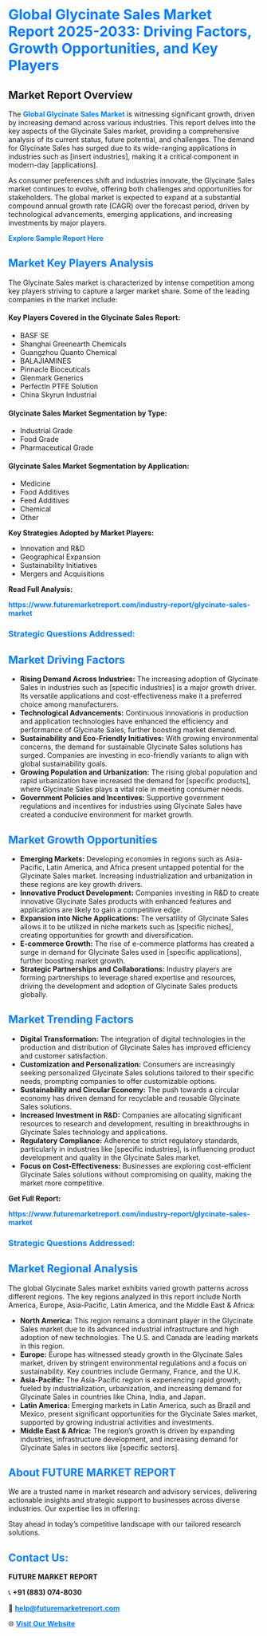 <h1 style="color: #007BFF;">Global Glycinate Sales Market Report 2025-2033: Driving Factors, Growth Opportunities, and Key Players</h1>

<section id="overview">
<h2>Market Report Overview</h2>
<p>The <a href="https://www.futuremarketreport.com/industry-report/glycinate-sales-market" style="color: #007BFF; text-decoration: none;"><strong>Global Glycinate Sales Market</strong></a> is witnessing significant growth, driven by increasing demand across various industries. This report delves into the key aspects of the Glycinate Sales market, providing a comprehensive analysis of its current status, future potential, and challenges. The demand for Glycinate Sales has surged due to its wide-ranging applications in industries such as [insert industries], making it a critical component in modern-day [applications].</p>
<p>As consumer preferences shift and industries innovate, the Glycinate Sales market continues to evolve, offering both challenges and opportunities for stakeholders. The global market is expected to expand at a substantial compound annual growth rate (CAGR) over the forecast period, driven by technological advancements, emerging applications, and increasing investments by major players.</p>
</section>

<section id="overview">
<p><a href="https://www.futuremarketreport.com/request-sample/reportId=104067" style="color: #007BFF; text-decoration: none;"><strong>Explore Sample Report Here</strong></a></p>
</section>

<section id="key-players">
<h2 style="color: #007BFF;">Market Key Players Analysis</h2>
<p>The Glycinate Sales market is characterized by intense competition among key players striving to capture a larger market share. Some of the leading companies in the market include:</p>
<h4>Key Players Covered in the Glycinate Sales Report:</h4>
<ul><li>BASF SE</li><li>Shanghai Greenearth Chemicals</li><li>Guangzhou Quanto Chemical</li><li>BALAJIAMINES</li><li>Pinnacle Bioceuticals</li><li>Glenmark Generics</li><li>PerfectIn PTFE Solution</li><li>China Skyrun Industrial</li></ul>
<h4>Glycinate Sales Market Segmentation by Type:</h4>
<ul><li>Industrial Grade</li><li>Food Grade</li><li>Pharmaceutical Grade</li></ul>

<h4>Glycinate Sales Market Segmentation by Application:</h4>
<ul><li>Medicine</li><li>Food Additives</li><li>Feed Additives</li><li>Chemical</li><li>Other</li></ul>
<p><strong>Key Strategies Adopted by Market Players:</strong></p>
<ul>
<li>Innovation and R&D</li>
<li>Geographical Expansion</li>
<li>Sustainability Initiatives</li>
<li>Mergers and Acquisitions</li>
</ul>
</section>

<section>
<p><strong>Read Full Analysis: </strong></p><a href="https://www.futuremarketreport.com/industry-report/glycinate-sales-market" style="color: #007BFF; text-decoration: none;"><strong>https://www.futuremarketreport.com/industry-report/glycinate-sales-market</strong></a>
<h3 style="color: #007BFF;">Strategic Questions Addressed:</h3>
</section>

<section id="driving-factors">
<h2 style="color: #007BFF;">Market Driving Factors</h2>
<ul>
<li><strong>Rising Demand Across Industries:</strong> The increasing adoption of Glycinate Sales in industries such as [specific industries] is a major growth driver. Its versatile applications and cost-effectiveness make it a preferred choice among manufacturers.</li>
<li><strong>Technological Advancements:</strong> Continuous innovations in production and application technologies have enhanced the efficiency and performance of Glycinate Sales, further boosting market demand.</li>
<li><strong>Sustainability and Eco-Friendly Initiatives:</strong> With growing environmental concerns, the demand for sustainable Glycinate Sales solutions has surged. Companies are investing in eco-friendly variants to align with global sustainability goals.</li>
<li><strong>Growing Population and Urbanization:</strong> The rising global population and rapid urbanization have increased the demand for [specific products], where Glycinate Sales plays a vital role in meeting consumer needs.</li>
<li><strong>Government Policies and Incentives:</strong> Supportive government regulations and incentives for industries using Glycinate Sales have created a conducive environment for market growth.</li>
</ul>
</section>

<section id="growth-opportunities">
<h2 style="color: #007BFF;">Market Growth Opportunities</h2>
<ul>
<li><strong>Emerging Markets:</strong> Developing economies in regions such as Asia-Pacific, Latin America, and Africa present untapped potential for the Glycinate Sales market. Increasing industrialization and urbanization in these regions are key growth drivers.</li>
<li><strong>Innovative Product Development:</strong> Companies investing in R&D to create innovative Glycinate Sales products with enhanced features and applications are likely to gain a competitive edge.</li>
<li><strong>Expansion into Niche Applications:</strong> The versatility of Glycinate Sales allows it to be utilized in niche markets such as [specific niches], creating opportunities for growth and diversification.</li>
<li><strong>E-commerce Growth:</strong> The rise of e-commerce platforms has created a surge in demand for Glycinate Sales used in [specific applications], further boosting market growth.</li>
<li><strong>Strategic Partnerships and Collaborations:</strong> Industry players are forming partnerships to leverage shared expertise and resources, driving the development and adoption of Glycinate Sales products globally.</li>
</ul>
</section>

<section id="trending-factors">
<h2 style="color: #007BFF;">Market Trending Factors</h2>
<ul>
<li><strong>Digital Transformation:</strong> The integration of digital technologies in the production and distribution of Glycinate Sales has improved efficiency and customer satisfaction.</li>
<li><strong>Customization and Personalization:</strong> Consumers are increasingly seeking personalized Glycinate Sales solutions tailored to their specific needs, prompting companies to offer customizable options.</li>
<li><strong>Sustainability and Circular Economy:</strong> The push towards a circular economy has driven demand for recyclable and reusable Glycinate Sales solutions.</li>
<li><strong>Increased Investment in R&D:</strong> Companies are allocating significant resources to research and development, resulting in breakthroughs in Glycinate Sales technology and applications.</li>
<li><strong>Regulatory Compliance:</strong> Adherence to strict regulatory standards, particularly in industries like [specific industries], is influencing product development and quality in the Glycinate Sales market.</li>
<li><strong>Focus on Cost-Effectiveness:</strong> Businesses are exploring cost-efficient Glycinate Sales solutions without compromising on quality, making the market more competitive.</li>
</ul>
</section>

<section>
<p><strong>Get Full Report: </strong></p><a href="https://www.futuremarketreport.com/industry-report/glycinate-sales-market" style="color: #007BFF; text-decoration: none;"><strong>https://www.futuremarketreport.com/industry-report/glycinate-sales-market</strong></a>
<h3 style="color: #007BFF;">Strategic Questions Addressed:</h3>
</section>


<section id="regional-analysis">
<h2 style="color: #007BFF;">Market Regional Analysis</h2>
<p>The global Glycinate Sales market exhibits varied growth patterns across different regions. The key regions analyzed in this report include North America, Europe, Asia-Pacific, Latin America, and the Middle East & Africa:</p>
<ul>
<li><strong>North America:</strong> This region remains a dominant player in the Glycinate Sales market due to its advanced industrial infrastructure and high adoption of new technologies. The U.S. and Canada are leading markets in this region.</li>
<li><strong>Europe:</strong> Europe has witnessed steady growth in the Glycinate Sales market, driven by stringent environmental regulations and a focus on sustainability. Key countries include Germany, France, and the U.K.</li>
<li><strong>Asia-Pacific:</strong> The Asia-Pacific region is experiencing rapid growth, fueled by industrialization, urbanization, and increasing demand for Glycinate Sales in countries like China, India, and Japan.</li>
<li><strong>Latin America:</strong> Emerging markets in Latin America, such as Brazil and Mexico, present significant opportunities for the Glycinate Sales market, supported by growing industrial activities and investments.</li>
<li><strong>Middle East & Africa:</strong> The region’s growth is driven by expanding industries, infrastructure development, and increasing demand for Glycinate Sales in sectors like [specific sectors].</li>
</ul>
</section>

<footer>
<h2 style="color: #007BFF;">About FUTURE MARKET REPORT</h2>
<p>We are a trusted name in market research and advisory services, delivering actionable insights and strategic support to businesses across diverse industries. Our expertise lies in offering:</p>

<p>Stay ahead in today’s competitive landscape with our tailored research solutions.</p>

<h2 style="color: #007BFF;">Contact Us:</h2>
<p><strong>FUTURE MARKET REPORT</strong></p>
<p>📞 <strong>+91 (883) 074-8030</strong></p>
<p>📧 <strong><a href="mailto:help@futuremarketreport.com" style="color: #007BFF;">help@futuremarketreport.com</a></strong></p>
<p>🌐 <strong><a href="https://www.futuremarketreport.com/" style="color: #007BFF;">Visit Our Website</a></strong></p>
</footer>